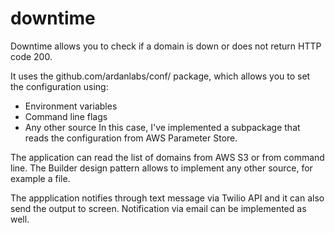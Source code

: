 # downtime

Downtime allows you to check if a domain is down or does not return HTTP code 200.

It uses the github.com/ardanlabs/conf/ package, which allows you to set the configuration using:
 - Environment variables
 - Command line flags
 - Any other source
In this case, I've implemented a subpackage that reads the configuration from AWS Parameter Store.

The application can read the list of domains from AWS S3 or from command line. The Builder design pattern allows to implement any other source, for example a file.

The appplication notifies through text message via Twilio API and it can also send the output to screen. Notification via email can be implemented as well.
